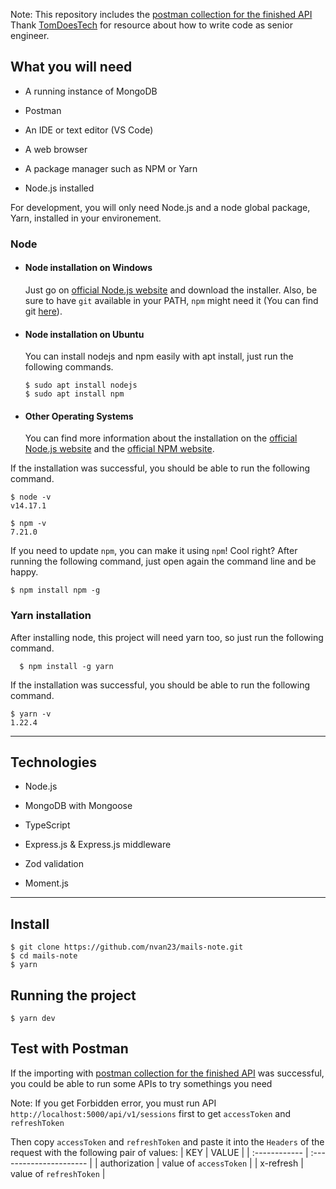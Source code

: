 Note: This repository includes the [postman collection for the finished API](postman_collection.json)
Thank  [TomDoesTech](https://github.com/TomDoesTech) for resource about how to write code as senior engineer.

##  What you will need

* A running instance of MongoDB

* Postman

* An IDE or text editor (VS Code)

* A web browser

* A package manager such as NPM or Yarn

* Node.js installed

For development, you will only need Node.js and a node global package, Yarn, installed in your environement.

### Node
- #### Node installation on Windows

  Just go on [official Node.js website](https://nodejs.org/) and download the installer.
Also, be sure to have `git` available in your PATH, `npm` might need it (You can find git [here](https://git-scm.com/)).

- #### Node installation on Ubuntu

  You can install nodejs and npm easily with apt install, just run the following commands.

      $ sudo apt install nodejs
      $ sudo apt install npm

- #### Other Operating Systems
  You can find more information about the installation on the [official Node.js website](https://nodejs.org/) and the [official NPM website](https://npmjs.org/).

If the installation was successful, you should be able to run the following command.

    $ node -v
    v14.17.1

    $ npm -v
    7.21.0

If you need to update `npm`, you can make it using `npm`! Cool right? After running the following command, just open again the command line and be happy.

    $ npm install npm -g

###
### Yarn installation
  After installing node, this project will need yarn too, so just run the following command.

      $ npm install -g yarn

If the installation was successful, you should be able to run the following command.

    $ yarn -v
    1.22.4
---

##  Technologies

* Node.js

* MongoDB with Mongoose

* TypeScript

* Express.js & Express.js middleware

* Zod validation

* Moment.js
 
---

## Install

    $ git clone https://github.com/nvan23/mails-note.git
    $ cd mails-note
    $ yarn

## Running the project

    $ yarn dev

## Test with Postman
If the importing with [postman collection for the finished API](postman_collection.json) was successful, you could be able to run some APIs to try somethings you need

Note: If you get Forbidden error, you must run API `http://localhost:5000/api/v1/sessions` first to get `accessToken` and `refreshToken`

Then copy `accessToken` and `refreshToken` and paste it into the `Headers` of the request with the following pair of values:
| KEY           | VALUE                   |
| :------------ | :---------------------- |
| authorization | value of `accessToken`  |
| x-refresh     | value of `refreshToken` |